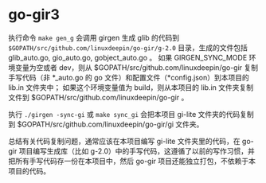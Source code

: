 # go-gir3

执行命令 `make gen_g` 会调用 girgen 生成 glib 的代码到 `$GOPATH/src/github.com/linuxdeepin/go-gir/g-2.0` 目录，生成的文件包括 glib_auto.go, gio_auto.go, gobject_auto.go 。 如果  GIRGEN_SYNC_MODE 环境变量为空或者 dev，则从 $GOPATH/src/github.com/linuxdeepin/go-gir 复制手写代码（非 *_auto.go 的 go 文件）和配置文件（*config.json）到本项目的 lib.in 文件夹中；
如果这个环境变量值为 build，则从本项目的 lib.in 文件夹复制文件到 $GOPATH/src/github.com/linuxdeepin/go-gir 。

执行 `./girgen -sync-gi` 或 `make sync_gi` 会把本项目 gi-lite 文件夹的代码复制到 $GOPATH/src/github.com/linuxdeepin/go-gir/gi 文件夹。

总结有关代码复制问题，通常应该在本项目编写 gi-lite 文件夹里的代码，在 go-gir 项目编写生成库（比如 g-2.0）中的手写代码，这遵循了以前的写作习惯，并把所有手写代码存一份在本项目中，然后 go-gir 项目还能独立打包，不依赖于本项目的代码。

